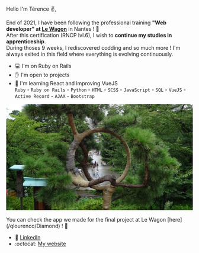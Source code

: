 Hello I'm Térence ✌️,

End of 2021, I have been following the professional training **"Web developer" at [Le Wagon](https://www.lewagon.com/fr)** in Nantes ! :train:  
After this certification (RNCP lvl.6), I wish to **continue my studies in apprenticeship**.    
During thoses 9 weeks, I rediscovered codding and so much more ! I'm always exited in this field where everything is evolving continuously.

- 💻  I'm on Ruby on Rails
- ✋      I'm open to projects
- 📘 I'm learning React and improving VueJS  
`Ruby` - `Ruby on Rails` - `Python` - `HTML` - `SCSS` - `JavaScript` - `SQL` - `VueJS` - `Active Record` - `AJAX` - `Bootstrap`

<p align="center"> <img src="https://github.com/Truong-Terence/Truong-Terence/blob/main/img/cover.jpg" alt="drawing" width="600"/> </p>
<!-- ![Cover](https://github.com/Truong-Terence/Truong-Terence/blob/main/img/cover.jpg) -->
You can check the app we made for the final project at Le Wagon [here](/qlourenco/Diamond) ! 💎


- 👤 [LinkedIn](https://www.linkedin.com/in/tvn-terence/)
- :octocat: [My website](https://truong-terence.github.io/Portfolio.github.io/)
